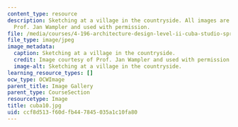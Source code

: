```yaml
---
content_type: resource
description: Sketching at a village in the countryside. All images are courtesy of
  Prof. Jan Wampler and used with permission.
file: /media/courses/4-196-architecture-design-level-ii-cuba-studio-spring-2004/ccf8d513f60dfb447845035a1c10fa80_cuba10.jpg
file_type: image/jpeg
image_metadata:
  caption: Sketching at a village in the countryside.
  credit: Image courtesy of Prof. Jan Wampler and used with permission.
  image-alt: Sketching at a village in the countryside.
learning_resource_types: []
ocw_type: OCWImage
parent_title: Image Gallery
parent_type: CourseSection
resourcetype: Image
title: cuba10.jpg
uid: ccf8d513-f60d-fb44-7845-035a1c10fa80
---
```

